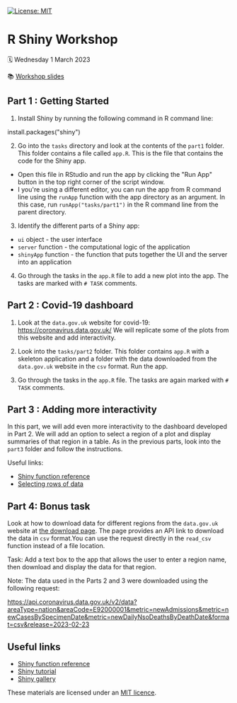  [![License: MIT](https://img.shields.io/badge/License-MIT-yellow.svg)](https://opensource.org/licenses/MIT)

# R Shiny Workshop
:spiral_calendar: Wednesday 1 March 2023

:books: [Workshop slides](https://hackmd.io/@evelina/shiny-slides#/)

## Part 1 : Getting Started

1. Install Shiny by running the following command in R command line:

  install.packages("shiny")

2. Go into the `tasks` directory and look at the contents of the `part1` folder. This folder contains a file called `app.R`. This is the file that contains the code for the Shiny app. 
  - Open this file in RStudio and run the app by clicking the "Run App" button in the top right corner of the script window.
  - I you're using a different editor, you can run the app from R command line using the `runApp` function with the app directory as an argument. In this case, run `runApp("tasks/part1")` in the R command line from the parent directory.

3. Identify the different parts of a Shiny app:
  - `ui` object - the  user interface
  - `server` function - the computational logic of the application
  - `shinyApp` function - the function that puts together the UI and the server into an application

4. Go through the tasks in the `app.R` file to add a new plot into the app. The tasks are marked with `# TASK` comments.

## Part 2 : Covid-19 dashboard

1. Look at the `data.gov.uk` website for covid-19: https://coronavirus.data.gov.uk/
  We will replicate some of the plots from this website and add interactivity.

2. Look into the `tasks/part2` folder. This folder contains `app.R` with a skeleton application and a folder with the data downloaded from the `data.gov.uk` website in the `csv` format. Run the app.

3. Go through the tasks in the `app.R` file. The tasks are again marked with `# TASK` comments.

## Part 3 : Adding more interactivity 

In this part, we will add even more interactivity to the dashboard developed in Part 2. We will add an option to select a region of a plot and display summaries of that region in a table. As in the previous parts, look into the `part3` folder and follow the instructions.

Useful links:
- [Shiny function reference](https://shiny.rstudio.com/reference/shiny/1.7.4/)
- [Selecting rows of data](https://shiny.rstudio.com/articles/selecting-rows-of-data.html)

## Part 4: Bonus task

Look at how to download data for different regions from the `data.gov.uk` website at [the download page](https://coronavirus.data.gov.uk/details/download). The page provides an API link to download the data in `csv` format.You can use the request directly in the `read_csv` function instead of a file location. 

Task: Add a text box to the app that allows the user to enter a region name, then download and display the data for that region. 

Note: The data used in the Parts 2 and 3 were downloaded using the following request:

  https://api.coronavirus.data.gov.uk/v2/data?areaType=nation&areaCode=E92000001&metric=newAdmissions&metric=newCasesBySpecimenDate&metric=newDailyNsoDeathsByDeathDate&format=csv&release=2023-02-23


## Useful links

- [Shiny function reference](https://shiny.rstudio.com/reference/shiny/1.7.4/)
- [Shiny tutorial](https://shiny.rstudio.com/tutorial/)
- [Shiny gallery](https://shiny.rstudio.com/gallery/)

These materials are licensed under an [MIT licence](https://opensource.org/license/mit/).
